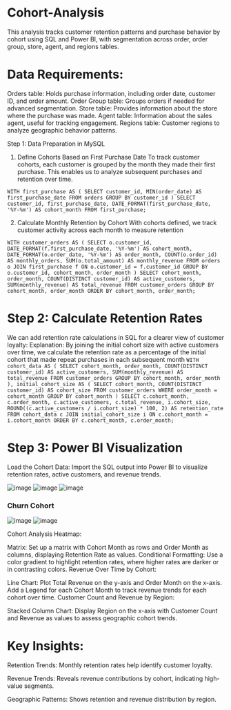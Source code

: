 # Cohort-Analysis

This analysis tracks customer retention patterns and purchase behavior by cohort using SQL and Power BI, with segmentation across order, order group, store, agent, and regions tables.

# Data Requirements:

Orders table: Holds purchase information, including order date, customer ID, and order amount.
Order Group table: Groups orders if needed for advanced segmentation.
Store table: Provides information about the store where the purchase was made.
Agent table: Information about the sales agent, useful for tracking engagement.
Regions table: Customer regions to analyze geographic behavior patterns.

Step 1: Data Preparation in MySQL
1. Define Cohorts Based on First Purchase Date
To track customer cohorts, each customer is grouped by the month they made their first purchase. This enables us to analyze subsequent purchases and retention over time.

``WITH first_purchase AS (
    SELECT customer_id,
           MIN(order_date) AS first_purchase_date
    FROM orders
    GROUP BY customer_id
)
SELECT customer_id,
       first_purchase_date,
       DATE_FORMAT(first_purchase_date, '%Y-%m') AS cohort_month
FROM first_purchase;``

2. Calculate Monthly Retention by Cohort
With cohorts defined, we track customer activity across each month to measure retention

``WITH customer_orders AS (
    SELECT o.customer_id,
           DATE_FORMAT(f.first_purchase_date, '%Y-%m') AS cohort_month,
           DATE_FORMAT(o.order_date, '%Y-%m') AS order_month,
           COUNT(o.order_id) AS monthly_orders,
           SUM(o.total_amount) AS monthly_revenue
    FROM orders o
    JOIN first_purchase f ON o.customer_id = f.customer_id
    GROUP BY o.customer_id, cohort_month, order_month
)
SELECT cohort_month,
       order_month,
       COUNT(DISTINCT customer_id) AS active_customers,
       SUM(monthly_revenue) AS total_revenue
FROM customer_orders
GROUP BY cohort_month, order_month
ORDER BY cohort_month, order_month;``

# Step 2: Calculate Retention Rates
We can add retention rate calculations in SQL for a clearer view of customer loyalty:
Explanation: By joining the initial cohort size with active customers over time, we calculate the retention rate as a percentage of the initial cohort that made repeat purchases in each subsequent month 
``WITH cohort_data AS (
    SELECT cohort_month,
           order_month,
           COUNT(DISTINCT customer_id) AS active_customers,
           SUM(monthly_revenue) AS total_revenue
    FROM customer_orders
    GROUP BY cohort_month, order_month
),
initial_cohort_size AS (
    SELECT cohort_month,
           COUNT(DISTINCT customer_id) AS cohort_size
    FROM customer_orders
    WHERE order_month = cohort_month
    GROUP BY cohort_month
)
SELECT c.cohort_month,
       c.order_month,
       c.active_customers,
       c.total_revenue,
       i.cohort_size,
       ROUND((c.active_customers / i.cohort_size) * 100, 2) AS retention_rate
FROM cohort_data c
JOIN initial_cohort_size i ON c.cohort_month = i.cohort_month
ORDER BY c.cohort_month, c.order_month;``

# Step 3: Power BI Visualization
Load the Cohort Data: Import the SQL output into Power BI to visualize retention rates, active customers, and revenue trends.

![image](https://github.com/user-attachments/assets/4eb952c4-c2b5-4553-8c32-b39eaddee83e)
![image](https://github.com/user-attachments/assets/70e3032d-63f2-4cc0-8c98-d4bec3ed08be)
![image](https://github.com/user-attachments/assets/def5436a-56d0-4187-a263-24b3359fa223)

### Churn Cohort
![image](https://github.com/user-attachments/assets/81cf8dad-bbfb-4903-93bc-a3e14363fe37)
![image](https://github.com/user-attachments/assets/bb743303-e7f8-4e89-b733-8da800ac2577)


Cohort Analysis Heatmap:

Matrix: Set up a matrix with Cohort Month as rows and Order Month as columns, displaying Retention Rate as values.
Conditional Formatting: Use a color gradient to highlight retention rates, where higher rates are darker or in contrasting colors.
Revenue Over Time by Cohort:

Line Chart: Plot Total Revenue on the y-axis and Order Month on the x-axis. Add a Legend for each Cohort Month to track revenue trends for each cohort over time.
Customer Count and Revenue by Region:

Stacked Column Chart: Display Region on the x-axis with Customer Count and Revenue as values to assess geographic cohort trends.

# Key Insights:

Retention Trends: Monthly retention rates help identify customer loyalty.

Revenue Trends: Reveals revenue contributions by cohort, indicating high-value segments.

Geographic Patterns: Shows retention and revenue distribution by region.
